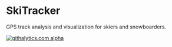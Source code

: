 SkiTracker
==========

GPS track analysis and visualization for skiers and snowboarders.

[![githalytics.com alpha](https://cruel-carlota.pagodabox.com/646968b0ea24473708b1a035432da58b "githalytics.com")](http://githalytics.com/rblaze/SkiTracker)
